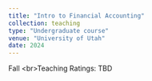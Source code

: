 ```yaml
---
title: "Intro to Financial Accounting"
collection: teaching
type: "Undergraduate course"
venue: "University of Utah"
date: 2024
---
```

Fall <br\>Teaching Ratings: TBD

